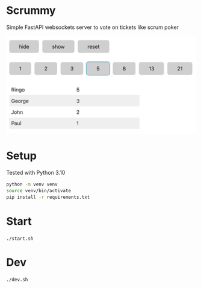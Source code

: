 # Scrummy

Simple FastAPI websockets server to vote on tickets like scrum poker

![Screenshot](screenshot.png?raw=true "Screenshot")

# Setup
Tested with Python 3.10
```bash
python -m venv venv
source venv/bin/activate
pip install -r requirements.txt
```

# Start
`./start.sh`

# Dev
`./dev.sh`
